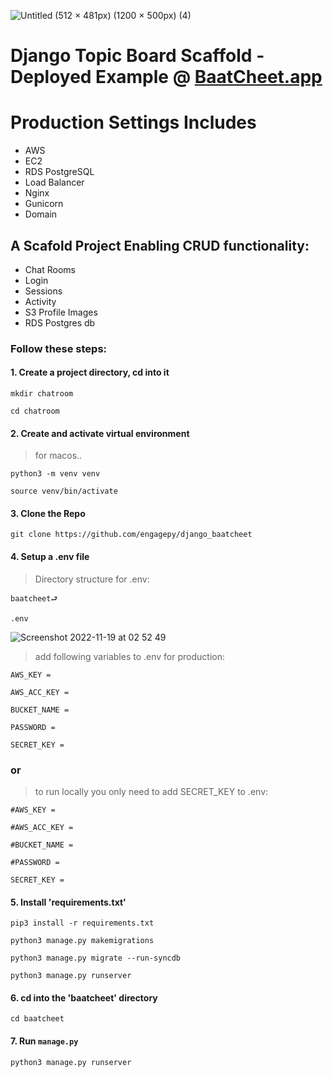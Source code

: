 ![Untitled (512 × 481px) (1200 × 500px) (4)](https://user-images.githubusercontent.com/42845567/201497019-2dd93260-117d-4237-99ab-975e3fe21d4a.png)




# Django Topic Board Scaffold - Deployed Example @ [BaatCheet.app](https://baatcheet.app)
# Production Settings Includes
- AWS
- EC2 
- RDS PostgreSQL
- Load Balancer 
- Nginx 
- Gunicorn 
- Domain

## A Scafold Project Enabling CRUD functionality:

- Chat Rooms
- Login
- Sessions 
- Activity
- S3 Profile Images 
- RDS Postgres db

### Follow these steps:

#### 1. Create a project directory, cd into it

    mkdir chatroom  

    cd chatroom  

#### 2. Create and activate virtual environment 

> for macos..

    python3 -m venv venv    

    source venv/bin/activate    

#### 3. Clone the Repo

    git clone https://github.com/engagepy/django_baatcheet

#### 4. Setup a .env file 

> Directory structure for .env:

    baatcheet⮐

    .env

![Screenshot 2022-11-19 at 02 52 49](https://user-images.githubusercontent.com/42845567/202804845-53e760f8-fabe-4d88-bbcd-b9ba593e7a20.png)




> add following variables to .env for production: 

    AWS_KEY =      

    AWS_ACC_KEY = 

    BUCKET_NAME = 

    PASSWORD =

    SECRET_KEY =

### or

 > to run locally you only need to add SECRET_KEY to .env: 

    #AWS_KEY =      

    #AWS_ACC_KEY = 

    #BUCKET_NAME = 

    #PASSWORD =

    SECRET_KEY =

#### 5. Install 'requirements.txt'

    pip3 install -r requirements.txt

    python3 manage.py makemigrations

    python3 manage.py migrate --run-syncdb

    python3 manage.py runserver

#### 6. cd into the 'baatcheet' directory 

    cd baatcheet

#### 7. Run ```manage.py```

    python3 manage.py runserver
